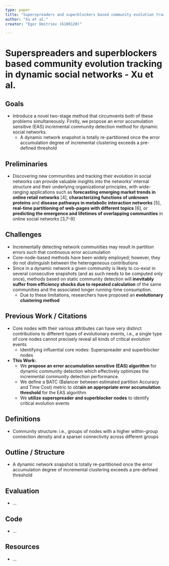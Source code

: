 ```yaml
---
type: paper
title: "Superspreaders and superblockers based community evolution tracking in dynamic social networks"
author: "Xu et al."
creator: "Egor Dmitriev (6100120)"

---
```


# Superspreaders and superblockers based community evolution tracking in dynamic social networks - Xu et al. 



## Goals

- Introduce a novel two-stage method that circumvents both of these problems simultaneously. Firstly, we propose an error accumulation sensitive (EAS) incremental community detection method for dynamic social networks.
  - A dynamic network snapshot is totally re-partitioned once the error accumulation degree of incremental clustering exceeds a pre-defined threshold

## Preliminaries

- Discovering new communities and tracking their evolution in social networks can provide valuable insights into the
  networks’ internal structure and their underlying organizational principles, with wide-ranging applications such as **forecasting emerging market trends in online retail networks** [4], **characterizing functions of unknown proteins** and **disease pathways in metabolic interaction networks** [5], **real-time partitioning of**
  **web-pages with different topics** [6], or **predicting the emergence and lifetimes of overlapping communities** in online social networks [3,7–9]

## Challenges

- Incrementally detecting network communities may result in partition errors such that continuous error accumulation
- Core-node-based methods have been widely employed; however, they do not distinguish between the heterogeneous contributions
- Since in a dynamic network a given community is likely to co-exist in several consecutive snapshots (and as such needs to be computed only once), methods based on static community detection will **inevitably suffer from efficiency shocks due to repeated calculation** of the same communities and the associated longer running-time consumption.
  - Due to these limitations, researchers have proposed an **evolutionary clustering method**

## Previous Work / Citations

- Core nodes with their various attributes can have very distinct contributions to different types of evolutionary events, i.e., a single type of core nodes cannot precisely reveal all kinds of critical evolution events
  - Identifying influential core nodes: Superspreader and superblocker nodes
- **This Work:** 
  - We **propose an error accumulation sensitive (EAS) algorithm** for dynamic community detection which effectively optimizes the incremental community detection performance.
  - We define a BATC (Balancer between estimated partition Accuracy and Time Cost) metric to obt**ain an appropriate error accumulation threshold** for the EAS algorithm
  - We **utilize superspreader and superblocker nodes** to identify critical evolution events

## Definitions

* Community structure: i.e., groups of nodes with a higher within-group connection density and a sparser connectivity across different groups 

## Outline / Structure

- A dynamic network snapshot is totally re-partitioned once the error accumulation degree of incremental clustering exceeds a pre-defined threshold

## Evaluation

- ...

## Code

- ...

## Resources

- ...